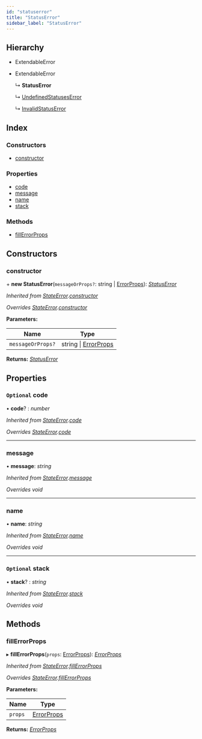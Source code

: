 ```yaml
---
id: "statuserror"
title: "StatusError"
sidebar_label: "StatusError"
---
```


## Hierarchy

* ExtendableError

* ExtendableError

  ↳ **StatusError**

  ↳ [UndefinedStatusesError](undefinedstatuseserror.md)

  ↳ [InvalidStatusError](invalidstatuserror.md)

## Index

### Constructors

* [constructor](statuserror.md#constructor)

### Properties

* [code](statuserror.md#optional-code)
* [message](statuserror.md#message)
* [name](statuserror.md#name)
* [stack](statuserror.md#optional-stack)

### Methods

* [fillErrorProps](statuserror.md#fillerrorprops)

## Constructors

###  constructor

\+ **new StatusError**(`messageOrProps?`: string | [ErrorProps](../modules/types.md#errorprops)): *[StatusError](statuserror.md)*

*Inherited from [StateError](stateerror.md).[constructor](stateerror.md#constructor)*

*Overrides [StateError](stateerror.md).[constructor](stateerror.md#constructor)*

**Parameters:**

Name | Type |
------ | ------ |
`messageOrProps?` | string &#124; [ErrorProps](../modules/types.md#errorprops) |

**Returns:** *[StatusError](statuserror.md)*

## Properties

### `Optional` code

• **code**? : *number*

*Inherited from [StateError](stateerror.md).[code](stateerror.md#optional-code)*

*Overrides [StateError](stateerror.md).[code](stateerror.md#optional-code)*

___

###  message

• **message**: *string*

*Inherited from [StateError](stateerror.md).[message](stateerror.md#message)*

*Overrides void*

___

###  name

• **name**: *string*

*Inherited from [StateError](stateerror.md).[name](stateerror.md#name)*

*Overrides void*

___

### `Optional` stack

• **stack**? : *string*

*Inherited from [StateError](stateerror.md).[stack](stateerror.md#optional-stack)*

*Overrides void*

## Methods

###  fillErrorProps

▸ **fillErrorProps**(`props`: [ErrorProps](../modules/types.md#errorprops)): *[ErrorProps](../modules/types.md#errorprops)*

*Inherited from [StateError](stateerror.md).[fillErrorProps](stateerror.md#fillerrorprops)*

*Overrides [StateError](stateerror.md).[fillErrorProps](stateerror.md#fillerrorprops)*

**Parameters:**

Name | Type |
------ | ------ |
`props` | [ErrorProps](../modules/types.md#errorprops) |

**Returns:** *[ErrorProps](../modules/types.md#errorprops)*
